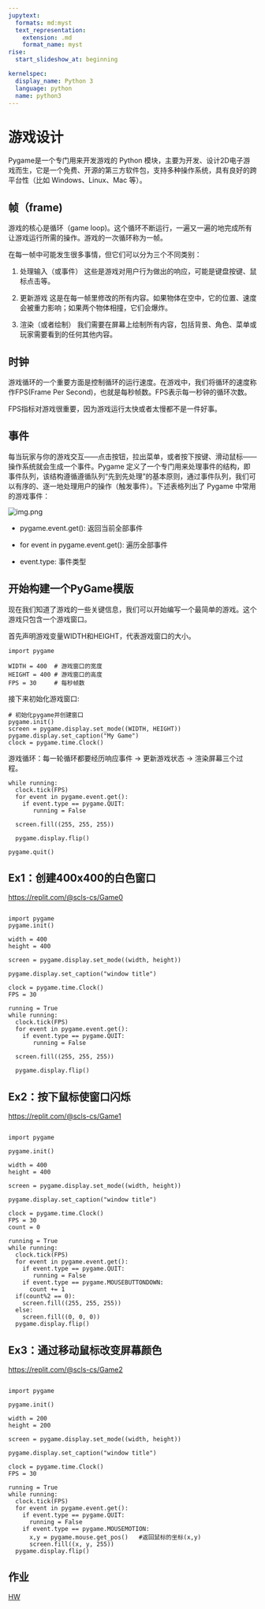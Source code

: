 ```yaml
---
jupytext:
  formats: md:myst
  text_representation:
    extension: .md
    format_name: myst
rise:
  start_slideshow_at: beginning

kernelspec:
  display_name: Python 3
  language: python
  name: python3
---
```


# 游戏设计 #

Pygame是一个专门用来开发游戏的 Python 模块，主要为开发、设计2D电子游戏而生，它是一个免费、开源的第三方软件包，支持多种操作系统，具有良好的跨平台性（比如 Windows、Linux、Mac 等）。

## 帧（frame) ##

游戏的核心是循环（game loop)。这个循环不断运行，一遍又一遍的地完成所有让游戏运行所需的操作。游戏的一次循环称为一帧。

在每一帧中可能发生很多事情，但它们可以分为三个不同类别：

1. 处理输入（或事件）
这些是游戏对用户行为做出的响应，可能是键盘按键、鼠标点击等。

2. 更新游戏
这是在每一帧里修改的所有内容。如果物体在空中，它的位置、速度会被重力影响；如果两个物体相撞，它们会爆炸。

3. 渲染（或者绘制）
我们需要在屏幕上绘制所有内容，包括背景、角色、菜单或玩家需要看到的任何其他内容。

## 时钟 ##

游戏循环的一个重要方面是控制循环的运行速度。在游戏中，我们将循环的速度称作FPS(Frame Per Second)，也就是每秒帧数。FPS表示每一秒钟的循环次数。

FPS指标对游戏很重要，因为游戏运行太快或者太慢都不是一件好事。

## 事件 ##

每当玩家与你的游戏交互——点击按钮，拉出菜单，或者按下按键、滑动鼠标——操作系统就会生成一个事件。Pygame 定义了一个专门用来处理事件的结构，即事件队列，该结构遵循遵循队列“先到先处理”的基本原则，通过事件队列，我们可以有序的、逐一地处理用户的操作（触发事件）。下述表格列出了 Pygame 中常用的游戏事件：

![img.png](img.png)

* pygame.event.get(): 返回当前全部事件

* for event in pygame.event.get(): 遍历全部事件

* event.type: 事件类型

## 开始构建一个PyGame模版 ##

现在我们知道了游戏的一些关键信息，我们可以开始编写一个最简单的游戏。这个游戏只包含一个游戏窗口。

首先声明游戏变量WIDTH和HEIGHT，代表游戏窗口的大小。

```{code-cell} python3
import pygame

WIDTH = 400  # 游戏窗口的宽度
HEIGHT = 400 # 游戏窗口的高度
FPS = 30     # 每秒帧数
```

接下来初始化游戏窗口:

```{code-cell} python3
# 初始化pygame并创建窗口
pygame.init()
screen = pygame.display.set_mode((WIDTH, HEIGHT))
pygame.display.set_caption("My Game")
clock = pygame.time.Clock()
```

游戏循环：每一轮循环都要经历响应事件 -> 更新游戏状态 -> 渲染屏幕三个过程。

```{code-cell} python3
while running:
  clock.tick(FPS)
  for event in pygame.event.get():
    if event.type == pygame.QUIT:
       running = False

  screen.fill((255, 255, 255))

  pygame.display.flip()

pygame.quit()
```

## Ex1：创建400x400的白色窗口 ##

https://replit.com/@scls-cs/Game0

```{code-cell} python3

import pygame
pygame.init()

width = 400
height = 400    
             
screen = pygame.display.set_mode((width, height))

pygame.display.set_caption("window title")

clock = pygame.time.Clock()
FPS = 30

running = True
while running:
  clock.tick(FPS)
  for event in pygame.event.get():
    if event.type == pygame.QUIT:
       running = False

  screen.fill((255, 255, 255))

  pygame.display.flip()
```

## Ex2：按下鼠标使窗口闪烁 ##

https://replit.com/@scls-cs/Game1

```{code-cell} python3

import pygame

pygame.init()

width = 400
height = 400    
             
screen = pygame.display.set_mode((width, height))

pygame.display.set_caption("window title")

clock = pygame.time.Clock()
FPS = 30
count = 0

running = True
while running:
  clock.tick(FPS)
  for event in pygame.event.get():
    if event.type == pygame.QUIT:
       running = False
    if event.type == pygame.MOUSEBUTTONDOWN:
      count += 1
  if(count%2 == 0):
    screen.fill((255, 255, 255))
  else:
    screen.fill((0, 0, 0))
  pygame.display.flip()
```

## Ex3：通过移动鼠标改变屏幕颜色 ##

https://replit.com/@scls-cs/Game2

```{code-cell} python3

import pygame

pygame.init()

width = 200
height = 200    
             
screen = pygame.display.set_mode((width, height))

pygame.display.set_caption("window title")

clock = pygame.time.Clock()
FPS = 30

running = True
while running:
  clock.tick(FPS)
  for event in pygame.event.get():
    if event.type == pygame.QUIT:
      running = False
    if event.type == pygame.MOUSEMOTION:
      x,y = pygame.mouse.get_pos()   #返回鼠标的坐标(x,y)
      screen.fill((x, y, 255))
  pygame.display.flip()
```

## 作业 ##


[HW](hw1.md)
